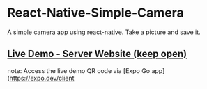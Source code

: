 # React-Native-Simple-Camera
A simple camera app using react-native. Take a picture and save it.

## [Live Demo - Server Website (keep open)](https://snack.expo.dev/@menglinmaker/react-native-simple-camera)

note: Access the live demo QR code via [Expo Go app](https://expo.dev/client
